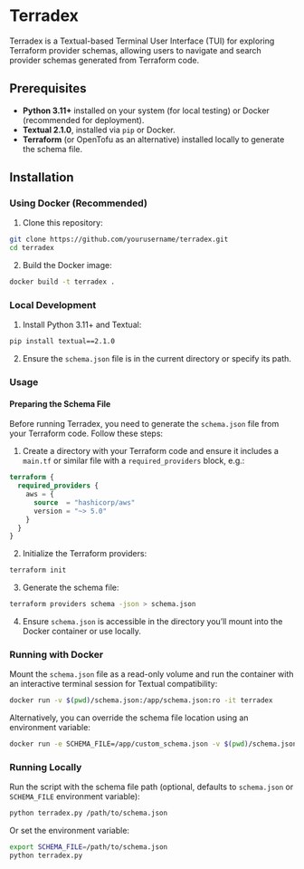 # Terradex

Terradex is a Textual-based Terminal User Interface (TUI) for exploring Terraform provider schemas, allowing users to navigate and search provider schemas generated from Terraform code.

## Prerequisites

- **Python 3.11+** installed on your system (for local testing) or Docker (recommended for deployment).
- **Textual 2.1.0**, installed via `pip` or Docker.
- **Terraform** (or OpenTofu as an alternative) installed locally to generate the schema file.

## Installation

### Using Docker (Recommended)

1. Clone this repository:

```bash
git clone https://github.com/yourusername/terradex.git
cd terradex
```

2. Build the Docker image:

```bash
docker build -t terradex .
```

### Local Development

1. Install Python 3.11+ and Textual:

```bash
pip install textual==2.1.0
```

2. Ensure the `schema.json` file is in the current directory or specify its path.

### Usage

#### Preparing the Schema File

Before running Terradex, you need to generate the `schema.json` file from your Terraform code. Follow these steps:

1. Create a directory with your Terraform code and ensure it includes a `main.tf` or similar file with a `required_providers` block, e.g.:

```terraform
terraform {
  required_providers {
    aws = {
      source  = "hashicorp/aws"
      version = "~> 5.0"
    }
  }
}
```

2. Initialize the Terraform providers:

```bash
terraform init
```

3. Generate the schema file:

```bash
terraform providers schema -json > schema.json
```

4. Ensure `schema.json` is accessible in the directory you’ll mount into the Docker container or use locally.

### Running with Docker

Mount the `schema.json` file as a read-only volume and run the container with an interactive terminal session for Textual compatibility:

```bash
docker run -v $(pwd)/schema.json:/app/schema.json:ro -it terradex
```

Alternatively, you can override the schema file location using an environment variable:

```bash
docker run -e SCHEMA_FILE=/app/custom_schema.json -v $(pwd)/schema.json:/app/custom_schema.json:ro -it terradex
```

### Running Locally

Run the script with the schema file path (optional, defaults to `schema.json` or `SCHEMA_FILE` environment variable):

```bash
python terradex.py /path/to/schema.json
```

Or set the environment variable:

```bash
export SCHEMA_FILE=/path/to/schema.json
python terradex.py
```
